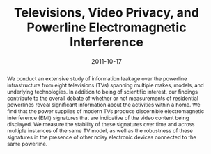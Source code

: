 ---
abstract: |-
  We conduct an extensive study of information leakage over the powerline infrastructure from eight televisions (TVs) spanning multiple makes, models, and underlying technologies. In addition to being of scientific interest, our findings contribute to the overall debate of whether or not measurements of residential powerlines reveal significant information about the activities within a home. We find that the power supplies of modern TVs produce discernible electromagnetic interference (EMI) signatures that are indicative of the video content being displayed. We measure the stability of these signatures over time and across multiple instances of the same TV model, as well as the robustness of these signatures in the presence of other noisy electronic devices connected to the same powerline.
authors:
- Miro Enev
- gupta
- Tadayoshi Kohno
- patel
bibtex: |-
  @inproceedings{Enev:2011:TVP:2046707.2046770,
   author = {Enev, Miro and Gupta, Sidhant and Kohno, Tadayoshi and Patel, Shwetak N.},
   title = {Televisions, Video Privacy, and Powerline Electromagnetic Interference},
   booktitle = {Proceedings of the 18th ACM Conference on Computer and Communications Security},
   series = {CCS '11},
   year = {2011},
   isbn = {978-1-4503-0948-6},
   location = {Chicago, Illinois, USA},
   pages = {537--550},
   numpages = {14},
   url = {http://doi.acm.org/10.1145/2046707.2046770},
   doi = {10.1145/2046707.2046770},
   acmid = {2046770},
   publisher = {ACM},
   address = {New York, NY, USA},
   keywords = {electromagnetic interference, information leakage, powerline security},
  }
caption: ''
citation: |-
  Miro Enev, Sidhant Gupta, Tadayoshi Kohno, and Shwetak N. Patel. 2011. Televisions, video privacy, and powerline electromagnetic interference.  In Proceedings of the 18th ACM conference on Computer and communications security (CCS '11). ACM, New York, NY, USA,  537-550. DOI=http://dx.doi.org/10.1145/2046707.2046770
conference: ACM Conference on Computer and Communications Security (CCS), 2011
date: '2011-10-17'
image: ''
pdf: /pdfs/televisions-video.pdf
thumbnail: ''
title: Televisions, Video Privacy, and Powerline Electromagnetic Interference
video: ''
video_embed: ''
---